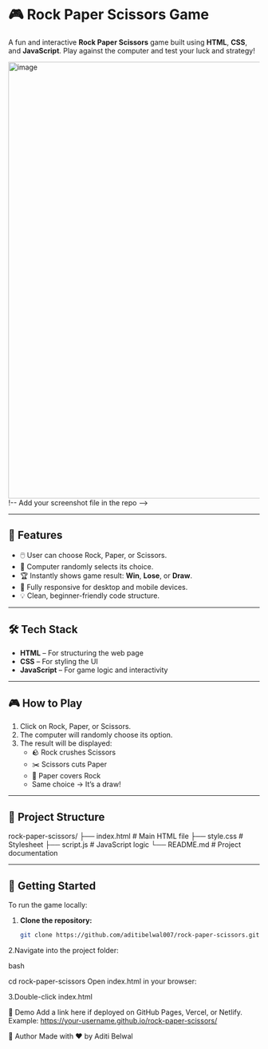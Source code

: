 # 🎮 Rock Paper Scissors Game

A fun and interactive **Rock Paper Scissors** game built using **HTML**, **CSS**, and **JavaScript**. Play against the computer and test your luck and strategy!

<img width="1802" height="875" alt="image" src="https://github.com/user-attachments/assets/6cb09afd-8d91-4fe5-a182-4a704b80e665" />!-- Add your screenshot file in the repo -->

---

## 📌 Features

- 🖱️ User can choose Rock, Paper, or Scissors.
- 🤖 Computer randomly selects its choice.
- 🏆 Instantly shows game result: **Win**, **Lose**, or **Draw**.
- 📱 Fully responsive for desktop and mobile devices.
- 💡 Clean, beginner-friendly code structure.

---

## 🛠️ Tech Stack

- **HTML** – For structuring the web page
- **CSS** – For styling the UI
- **JavaScript** – For game logic and interactivity

---

## 🎮 How to Play

1. Click on Rock, Paper, or Scissors.
2. The computer will randomly choose its option.
3. The result will be displayed:
   - 🪨 Rock crushes Scissors
   - ✂️ Scissors cuts Paper
   - 📄 Paper covers Rock
   - Same choice → It’s a draw!

---

## 📂 Project Structure

rock-paper-scissors/
├── index.html # Main HTML file
├── style.css # Stylesheet
├── script.js # JavaScript logic
└── README.md # Project documentation


---

## 🚀 Getting Started

To run the game locally:

1. **Clone the repository:**
   ```bash
   git clone https://github.com/aditibelwal007/rock-paper-scissors.git
2.Navigate into the project folder:

bash

cd rock-paper-scissors
Open index.html in your browser:

3.Double-click index.html

📸 Demo
Add a link here if deployed on GitHub Pages, Vercel, or Netlify.
Example: https://your-username.github.io/rock-paper-scissors/

🙌 Author
Made with ❤️ by Aditi Belwal

